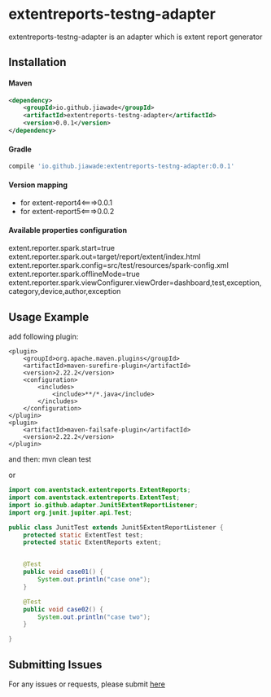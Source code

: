 
# extentreports-testng-adapter #

extentreports-testng-adapter is an adapter which is extent report generator 

## Installation

#### Maven
````xml
<dependency>
    <groupId>io.github.jiawade</groupId>
    <artifactId>extentreports-testng-adapter</artifactId>
    <version>0.0.1</version>
</dependency>
````

#### Gradle
````gradle
compile 'io.github.jiawade:extentreports-testng-adapter:0.0.1'
````

#### Version mapping
* for extent-report4<===>0.0.1
* for extent-report5<===>0.0.2


#### Available properties configuration
extent.reporter.spark.start=true
extent.reporter.spark.out=target/report/extent/index.html
extent.reporter.spark.config=src/test/resources/spark-config.xml
extent.reporter.spark.offlineMode=true
extent.reporter.spark.viewConfigurer.viewOrder=dashboard,test,exception,category,device,author,exception


## Usage Example
add following plugin:
````
<plugin>
    <groupId>org.apache.maven.plugins</groupId>
    <artifactId>maven-surefire-plugin</artifactId>
    <version>2.22.2</version>
    <configuration>
        <includes>
            <include>**/*.java</include>
        </includes>
    </configuration>
</plugin>
<plugin>
    <artifactId>maven-failsafe-plugin</artifactId>
    <version>2.22.2</version>
</plugin>
````
and then: mvn clean test

or
````java
import com.aventstack.extentreports.ExtentReports;
import com.aventstack.extentreports.ExtentTest;
import io.github.adapter.Junit5ExtentReportListener;
import org.junit.jupiter.api.Test;

public class JunitTest extends Junit5ExtentReportListener {
    protected static ExtentTest test;
    protected static ExtentReports extent;


    @Test
    public void case01() {
        System.out.println("case one");
    }

    @Test
    public void case02() {
        System.out.println("case two");
    }

}
````

## Submitting Issues
For any issues or requests, please submit [here](https://github.com/jiawade/selenium-smart/issues)
